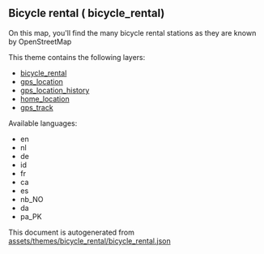 

 Bicycle rental ( bicycle_rental) 
----------------------------------



On this map, you'll find the many bicycle rental stations as they are known by OpenStreetMap

This theme contains the following layers:



  - [bicycle_rental](../Layers/bicycle_rental.md)
  - [gps_location](../Layers/gps_location.md)
  - [gps_location_history](../Layers/gps_location_history.md)
  - [home_location](../Layers/home_location.md)
  - [gps_track](../Layers/gps_track.md)


Available languages:



  - en
  - nl
  - de
  - id
  - fr
  - ca
  - es
  - nb_NO
  - da
  - pa_PK
 

This document is autogenerated from [assets/themes/bicycle_rental/bicycle_rental.json](https://github.com/pietervdvn/MapComplete/blob/develop/assets/themes/bicycle_rental/bicycle_rental.json)